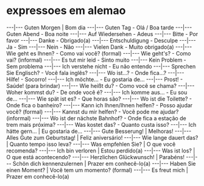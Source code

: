 # expressoes em alemao
---|---
Guten Morgen | Bom dia
---|---
Guten Tag - Olá / Boa tarde
---|---
Guten Abend - Boa noite
---|---
Auf Wiedersehen - Adeus
---|---
Bitte - Por favor
---|---
Danke - Obrigado(a)
---|---
Entschuldigung - Desculpe
---|---
Ja - Sim
---|---
Nein - Não
---|---
Vielen Dank - Muito obrigado(a)
---|---
Wie geht es Ihnen? - Como vai você? (formal)
---|---
Wie geht's? - Como vai? (informal)
---|---
Es tut mir leid - Sinto muito
---|---
Kein Problem - Sem problema
---|---
Ich verstehe nicht - Eu não entendo
---|---
Sprechen Sie Englisch? - Você fala inglês?
---|---
Wo ist...? - Onde fica...?
---|---
Hilfe! - Socorro!
---|---
Ich möchte... - Eu gostaria de...
---|---
Prost! - Saúde! (para brindar)
---|---
Wie heißt du? - Como você se chama?
---|---
Woher kommst du? - De onde você é?
---|---
Ich komme aus... - Eu sou de...
---|---
Wie spät ist es? - Que horas são?
---|---
Wo ist die Toilette? - Onde fica o banheiro?
---|---
Kann ich Ihnen/Ihnen helfen? - Posso ajudar você? (formal)
---|---
Kannst du mir helfen? - Você pode me ajudar? (informal)
---|---
Wo ist der nächste Bahnhof? - Onde fica a estação de trem mais próxima?
---|---
Was kostet das? - Quanto custa isso?
---|---
Ich hätte gern... | Eu gostaria de...
---|---
Gute Besserung! | Melhoras!
---|---
Alles Gute zum Geburtstag! | Feliz aniversário!
---|---
Wie lange dauert das? | Quanto tempo isso leva?
---|---
Was empfehlen Sie? | O que você recomenda?
---|---
Ich bin verloren | Estou perdido(a)
---|---
Was ist los? | O que está acontecendo?
---|---
Herzlichen Glückwunsch! | Parabéns!
---|---
Schön dich kennenzulernen | Prazer em conhecê-lo(a)
---|---
Haben Sie einen Moment? | Você tem um momento? (formal)
---|---
Es freut mich | Prazer em conhecê-lo(a)



